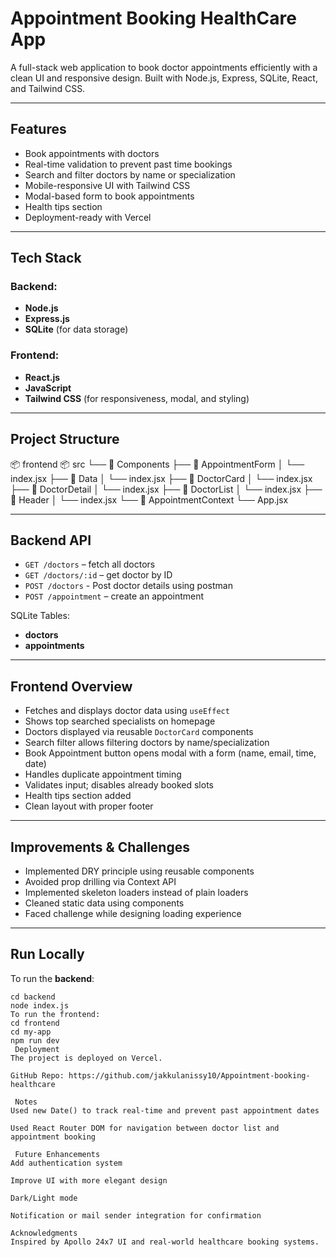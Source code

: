 #  Appointment Booking HealthCare App

A full-stack web application to book doctor appointments efficiently with a clean UI and responsive design. Built with Node.js, Express, SQLite, React, and Tailwind CSS.

---

##  Features

- Book appointments with doctors
- Real-time validation to prevent past time bookings
- Search and filter doctors by name or specialization
- Mobile-responsive UI with Tailwind CSS
- Modal-based form to book appointments
- Health tips section
- Deployment-ready with Vercel

---

##  Tech Stack

### Backend:
- **Node.js**
- **Express.js**
- **SQLite** (for data storage)

### Frontend:
- **React.js**
- **JavaScript**
- **Tailwind CSS** (for responsiveness, modal, and styling)

---

##  Project Structure

📦 frontend
📦 src
└── 📁 Components
├── 📁 AppointmentForm
│ └── index.jsx
├── 📁 Data
│ └── index.jsx
├── 📁 DoctorCard
│ └── index.jsx
├── 📁 DoctorDetail
│ └── index.jsx
├── 📁 DoctorList
│ └── index.jsx
├── 📁 Header
│ └── index.jsx
└── 📁 AppointmentContext
└── App.jsx


---

##  Backend API

- `GET /doctors` – fetch all doctors
- `GET /doctors/:id` – get doctor by ID
- `POST /doctors` - Post doctor details using postman
- `POST /appointment` – create an appointment

SQLite Tables:
- **doctors**
- **appointments**

---

##  Frontend Overview

- Fetches and displays doctor data using `useEffect`
- Shows top searched specialists on homepage
- Doctors displayed via reusable `DoctorCard` components
- Search filter allows filtering doctors by name/specialization
- Book Appointment button opens modal with a form (name, email, time, date)
- Handles duplicate appointment timing
- Validates input; disables already booked slots
- Health tips section added
- Clean layout with proper footer

---

##  Improvements & Challenges

- Implemented DRY principle using reusable components
- Avoided prop drilling via Context API
- Implemented skeleton loaders instead of plain loaders
- Cleaned static data using components
- Faced challenge while designing loading experience

---

##  Run Locally

To run the **backend**:
```
cd backend
node index.js
To run the frontend:
cd frontend
cd my-app
npm run dev
 Deployment
The project is deployed on Vercel.

GitHub Repo: https://github.com/jakkulanissy10/Appointment-booking-healthcare

 Notes
Used new Date() to track real-time and prevent past appointment dates

Used React Router DOM for navigation between doctor list and appointment booking

 Future Enhancements
Add authentication system

Improve UI with more elegant design

Dark/Light mode

Notification or mail sender integration for confirmation

Acknowledgments
Inspired by Apollo 24x7 UI and real-world healthcare booking systems.
